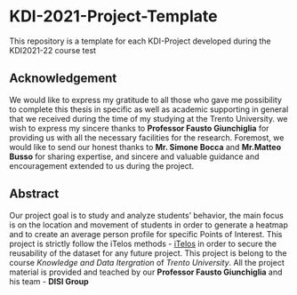 # KDI-2021-Project-Template
This repository is a template for each KDI-Project developed during the KDI2021-22 course
test

## Acknowledgement
We would like to express my gratitude to all those who gave me possibility to complete this thesis in specific as well as academic supporting in general that we received during the time of my studying at the Trento University.
we wish to express my sincere thanks to **Professor Fausto Giunchiglia** for providing us with all the necessary facilities for the research. Foremost, we would like to send our honest thanks to **Mr. Simone Bocca** and **Mr.Matteo Busso** for sharing expertise, and sincere and valuable guidance and encouragement extended to us during the project.
## Abstract
Our project goal is to study and analyze students’ behavior, the main focus is on the location and movement of students in order to generate a heatmap and to create an average person profile for specific Points of Interest. This project is strictly follow the iTelos methods - [iTelos](https://arxiv.org/abs/2105.09418) in order to secure the reusability of the dataset for any future project.
This project is belong to the course *Knowledge and Data Itergration* of *Trento University*. All the project material is provided and teached by our **Professor Fausto Giunchiglia** and his team - **DISI Group**



